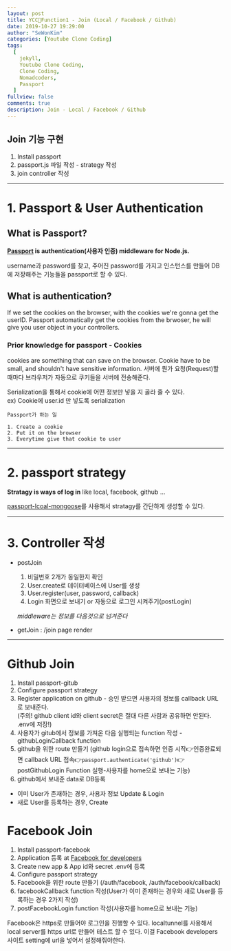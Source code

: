 ```yaml
---
layout: post
title: YCC📄Function1 - Join (Local / Facebook / Github)
date: 2019-10-27 19:29:00
author: "SeWonKim"
categories: [Youtube Clone Coding]
tags:
  [
    jekyll,
    Youtube Clone Coding,
    Clone Coding,
    Nomadcoders,
    Passport
  ]
fullview: false
comments: true
description: Join - Local / Facebook / Github
---
```


## Join 기능 구현
1. Install passport
2. passport.js 파일 작성 - strategy 작성
3. join controller 작성

---

# 1. Passport & User Authentication

## What is Passport?

**[Passport](http://www.passportjs.org/) is authentication(사용자 인증) middleware for Node.js.**

username과 password를 찾고, 주어진 password를 가지고 인스턴스를 만들어 DB에 저장해주는 기능들을 passport로 할 수 있다.

## What is authentication?

If we set the cookies on the browser, with the cookies we're gonna get the userID.
Passport automatically get the cookies from the brwoser, he will give you user object in your controllers.

### Prior knowledge for passport - Cookies 

cookies are something that can save on the browser. 
Cookie have to be small, and shouldn't have sensitive information. 
서버에 뭔가 요청(Request)할 때마다 브라우저가 자동으로 쿠키들을 서버에 전송해준다.

Serialization을 통해서 cookie에 어떤 정보만 넣을 지 골라 줄 수 있다.     
ex) Cookie에 user.id 만 넣도록 serialization 


```
Passport가 하는 일

1. Create a cookie
2. Put it on the browser
3. Everytime give that cookie to user
```

---

# 2. passport strategy

**Stratagy is ways of log in** like local, facebook, github ...

[passport-lcoal-mongoose](https://github.com/saintedlama/passport-local-mongoose)를 사용해서 stratagy를 간단하게 생성할 수 있다.

---

# 3. Controller 작성

- postJoin
  1. 비밀번호 2개가 동일한지 확인
  2. User.create로 데이터베이스에 User를 생성
  3. User.register(user, password, callback)
  4. Login 화면으로 보내기 or 자동으로 로그인 시켜주기(postLogin)      
  
  *middleware는 정보를 다음것으로 넘겨준다*

- getJoin : /join page render

---

# Github Join
1. Install passport-gitub 
2. Configure passport strategy
3. Register application on github - 승인 받으면 사용자의 정보를 callback URL로 보내준다.     
(주의! github client id와 client secret은 절대 다른 사람과 공유하면 안된다. .env에 저장!)
4. 사용자가 gitub에서 정보를 가져온 다음 실행되는 function 작성 - githubLoginCallback function
5. github을 위한 route 만들기 (github login으로 접속하면 인증 시작👉인증완료되면 callback URL 접속👉`passport.authenticate('github')`👉postGithubLogin Function 실행-사용자를 home으로 보내는 기능)
6. github에서 보내준 data로 DB등록 
  - 이미 User가 존재하는 경우, 사용자 정보 Update & Login 
  - 새로 User를 등록하는 경우, Create


# Facebook Join
1. Install passport-facebook
2. Application 등록 at [Facebook for developers](https://developers.facebook.com/)
3. Create new app & App id와 secret .env에 등록
4. Configure passport strategy
5. Facebook을 위한 route 만들기 (/auth/facebook, /auth/facebook/callback)
6. facebookCallback function 작성(User가 이미 존재하는 경우와 새로 User를 등록하는 경우 2가지 작성)
7. postFacebookLogin function 작성(사용자를 home으로 보내는 기능)

Facebook은 https로 만들어야 로그인을 진행할 수 있다. localtunnel를 사용해서 local server를 https url로 만들어 테스트 할 수 있다.
이걸 Facebook developers 사이트 setting에 url을 넣어서 설정해줘야한다.